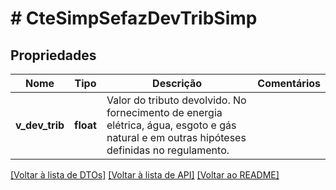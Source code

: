 # # CteSimpSefazDevTribSimp

## Propriedades

Nome | Tipo | Descrição | Comentários
------------ | ------------- | ------------- | -------------
**v_dev_trib** | **float** | Valor do tributo devolvido. No fornecimento de energia elétrica, água, esgoto e  gás natural e em outras hipóteses definidas no regulamento. |

[[Voltar à lista de DTOs]](../../README.md#models) [[Voltar à lista de API]](../../README.md#endpoints) [[Voltar ao README]](../../README.md)
